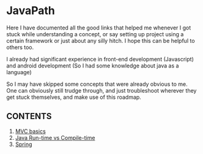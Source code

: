 # JavaPath

Here I have documented all the good links that helped me whenever I got stuck while understanding a concept, or say setting up project using a certain framework or just about any silly hitch. I hope this can be helpful to others too.

I already had significant experience in front-end development (Javascript) and android development (So I had some knowledge about java as a language)

So I may have skipped some concepts that were already obvious to me. One can obviously still trudge through, and just troubleshoot wherever they get stuck themselves, and make use of this roadmap.

## CONTENTS

1. [MVC basics](https://github.com/kumar935/JavaPath/tree/master/01%20mvc-basics)
2. [Java Run-time vs Compile-time](https://github.com/kumar935/JavaPath/tree/master/02%20runtime-vs-compiletime)
3. [Spring](https://github.com/kumar935/JavaPath/tree/master/03%20spring)